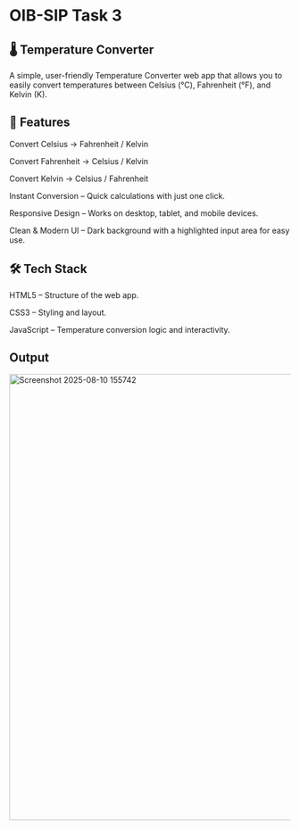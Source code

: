 # OIB-SIP Task 3

## 🌡️ Temperature Converter
A simple, user-friendly Temperature Converter web app that allows you to easily convert temperatures between Celsius (°C), Fahrenheit (°F), and Kelvin (K).

## 🚀 Features
Convert Celsius → Fahrenheit / Kelvin

Convert Fahrenheit → Celsius / Kelvin

Convert Kelvin → Celsius / Fahrenheit

Instant Conversion – Quick calculations with just one click.

Responsive Design – Works on desktop, tablet, and mobile devices.

Clean & Modern UI – Dark background with a highlighted input area for easy use.

## 🛠️ Tech Stack
HTML5 – Structure of the web app.

CSS3 – Styling and layout.

JavaScript – Temperature conversion logic and interactivity.

## Output
<img width="1381" height="800" alt="Screenshot 2025-08-10 155742" src="https://github.com/user-attachments/assets/01d3f954-bb13-4b8d-bdf5-fa03723d1d1a" />
